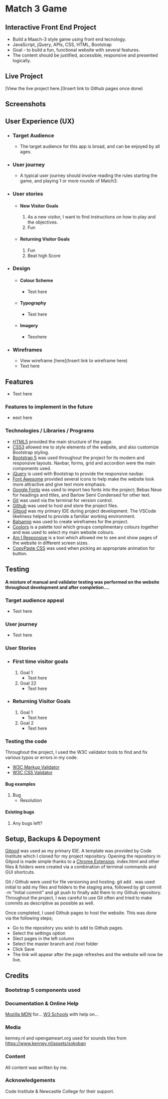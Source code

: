 # Match 3 Game

## Interactive Front End Project
- Build a Maach-3 style game using front end tecnology.
- JavaScript, jQuery, APIs, CSS, HTML, Bootstrap
- Goal - to build a fun, functional website with several features.
- The content should be justified, accessible, responsive and presented logically.

## Live Project
[View the live project here.](Insert link to Github pages once done)

## Screenshots

## User Experience (UX)

-   ### Target Audience
    - The target audience for this app is broad, and can be enjoyed by all ages.
-   ### User journey
    - A typical user journey should involve reading the rules starting the game, and playing 1 or more rounds of Match3.
-   ### User stories
    -   #### New Visitor Goals
        1. As a new visitor, I want to find instructions on how to play and the objectives.
        2. Fun
    -   #### Returning Visitor Goals
        1. Fun
        2. Beat high Score

-  ### Design
    -   #### Colour Scheme
        -   Text here
    -   #### Typography
        -   Text here
    -   #### Imagery
        - Texxhere

- ### Wireframes
    - View wireframe [here](Insert link to wireframe here)
    - Text here


## Features
-   Text here

### Features to implement in the future
- eext here

### Technologies / Libraries / Programs
- [HTML5](https://en.wikipedia.org/wiki/HTML5) provided the main structure of the page.
- [CSS3](https://en.wikipedia.org/wiki/Cascading_Style_Sheets) allowed me to style elements of the website, and also customize Bootstrap styling.
- [Bootstrap 5](https://getbootstrap.com/) was used throughout the project for its modern and responsive layouts. Navbar, forms, grid and accordion were the main components used.
- [jQuery](https://jquery.com/) is used with Bootstrap to provide the responsive navbar.
- [Font Awesome](https://fontawesome.com/) provided several icons to help make the website look more attractive and give text more emphasis.
- [Google Fonts](https://fonts.google.com/) was used to import two fonts into the project; Bebas Neue for headings and titles, and Barlow Semi Condensed for other text. 
- [Git](https://git-scm.com/) was used via the terminal for version control.
- [Github](https://github.com/) was used to host and store the project files.
- [Gitpod](https://www.gitpod.io/) was my primary IDE during project development. The VSCode likeliness helped to provide a familiar working environment.
- [Balsamiq](https://balsamiq.com/) was used to create wireframes for the project.
- [Coolors](https://coolors.co/) is a palette tool which groups complimentary colours together and was used to select my main website colours.
- [Am I Responsive](http://ami.responsivedesign.is/) is a tool which allowed me to see and show pages of the website in different screen sizes.
- [CopyPaste CSS](https://copy-paste-css.com/) was used when picking an appropriate animation for button.


## Testing
#### A mixture of manual and validator testing was performed on the website throughout development and after completion....

### Target audience appeal
- Text here

### User journey
- Text here

### User Stories

- ### First time visitor goals
    1. Goal 1
        - Text here
    2. Goal 22
        - Text here

- ### Returning Visitor Goals
    1. Goal 1
        - Text here
    2. Goal 2
        - Text here

### Testing the code
Throughout the project, I used the W3C validator tools to find and fix various typos or errors in my code.
-   [W3C Markup Validator](https://jigsaw.w3.org/css-validator/#validate_by_input)
-   [W3C CSS Validator](https://jigsaw.w3.org/css-validator/#validate_by_input)

#### Bug examples
1. Bug
    - Resolution

#### Existing bugs
1. Any bugs left?

## Setup, Backups & Depoyment
[Gitpod](https://www.gitpod.io/) was used as my primary IDE.
A template was provided by Code Institute which I cloned for my project repository.
Opening the repository in Gitpod is made simple thanks to a [Chrome Extension](https://chrome.google.com/webstore/detail/gitpod-always-ready-to-co/dodmmooeoklaejobgleioelladacbeki).
index.html and other files & folders were created via a combination of terminal commands and GUI shortcuts.

Git / Github were used for file versioning and hosting.
git add . was used initial to add my files and folders to the staging area, followed by git commit -m "Initial commit" and git push to finally add them to my Github repository.
Throughout the project, I was careful to use Git often and tried to make commits as descriptive as possible as well.

Once completed, I used Github pages to host the website.
This was done via the following steps;
- Go to the repository you wish to add to Github pages.
- Select the settings option
- Slect pages in the left column
- Select the master branch and /root folder
- Click Save
- The link will appear after the page refreshes and the website will now be live.

## Credits

### Bootstrap 5 components used

### Documentation & Online Help
[Mozilla MDN](https://developer.mozilla.org/en-US/docs/Web/CSS/column-count) for...
[W3 Schools](https://www.w3schools.com/) with help on...

### Media
kenney.nl and opengameart.org used for sounds
tiles from https://www.kenney.nl/assets/sokoban

### Content
All content was written by me.

### Acknowledgements
Code Institute & Newcastle College for their support.